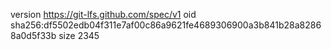 version https://git-lfs.github.com/spec/v1
oid sha256:df5502edb04f311e7af00c86a9621fe4689306900a3b841b28a82868a0d5f33b
size 2345
